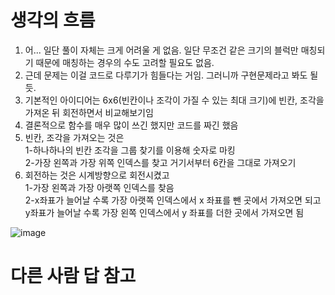 # 생각의 흐름
1. 어... 일단 풀이 자체는 크게 어려울 게 없음. 일단 무조건 같은 크기의 블럭만 매칭되기 때문에 매칭하는 경우의 수도 고려할 필요도 없음.
2. 근데 문제는 이걸 코드로 다루기가 힘들다는 거임. 그러니까 구현문제라고 봐도 될 듯.
3. 기본적인 아이디어는 6x6(빈칸이나 조각이 가질 수 있는 최대 크기)에 빈칸, 조각을 가져온 뒤 회전하면서 비교해보기임
4. 결론적으로 함수를 매우 많이 쓰긴 했지만 코드를 짜긴 했음
5. 빈칸, 조각을 가져오는 것은<br>
1-하나하나의 빈칸 조각을 그룹 찾기를 이용해 숫자로 마킹<br>
2-가장 왼쪽과 가장 위쪽 인덱스를 찾고 거기서부터 6칸을 그대로 가져오기
6. 회전하는 것은 시계방향으로 회전시켰고<br>
1-가장 왼쪽과 가장 아랫쪽 인덱스를 찾음<br>
2-x좌표가 늘어날 수록 가장 아랫쪽 인덱스에서 x 좌표를 뺀 곳에서 가져오면 되고 y좌표가 늘어날 수록 가장 왼쪽 인덱스에서 y 좌표를 더한 곳에서 가져오면 됨

![image](https://github.com/user-attachments/assets/f0cf12bf-822a-4393-9309-6a8ec59a21b4)

# 다른 사람 답 참고
